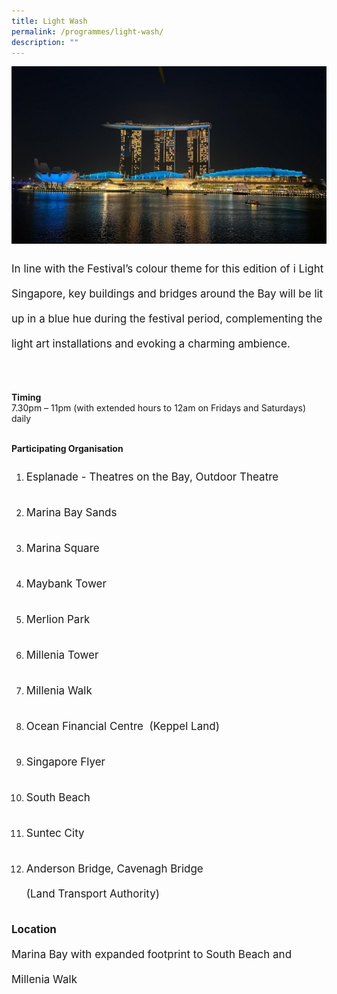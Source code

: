 ```yaml
---
title: Light Wash
permalink: /programmes/light-wash/
description: ""
---
```

<img src="/images/Programmes/lightwash.JPG">
<p style="font-size:17px; line-height:40px">
In line with the Festival’s colour theme for this edition of i Light Singapore, key buildings and bridges around the Bay will be lit up in a blue hue during the festival period, complementing the light art installations and evoking a charming ambience.<br><br>

<b>Timing</b><br>
7.30pm – 11pm (with extended hours to 12am on Fridays and Saturdays) daily<br><br>
	
<b>Participating Organisation</b></p><p style="font-size:17px;line-height:40px">
	</p><ol type="1">
		<li><p style="font-size:17px;line-height:40px">Esplanade - Theatres on the Bay, Outdoor Theatre</p></li>
	<li><p style="font-size:17px;line-height:40px">Marina Bay Sands</p></li>
	<li><p style="font-size:17px;line-height:40px">Marina Square</p></li>
	<li><p style="font-size:17px;line-height:40px">Maybank Tower</p></li>
	<li><p style="font-size:17px;line-height:40px">Merlion Park</p></li>
	<li><p style="font-size:17px;line-height:40px">Millenia Tower</p></li>
	<li><p style="font-size:17px;line-height:40px">Millenia Walk</p></li>
	<li><p style="font-size:17px;line-height:40px">Ocean Financial Centre&nbsp; (Keppel Land)</p></li>
	<li><p style="font-size:17px;line-height:40px">Singapore Flyer</p></li>
	<li><p style="font-size:17px;line-height:40px">South Beach</p></li>
	<li><p style="font-size:17px;line-height:40px">Suntec City</p></li>
		<li><p style="font-size:17px;line-height:40px">Anderson Bridge, Cavenagh Bridge <br>(Land Transport Authority)</p></li></ol>

<p style="font-size:17px;line-height:40px"><b>Location</b><br>
Marina Bay with expanded footprint to South Beach and Millenia Walk
</p>